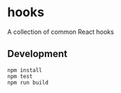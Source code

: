 # hooks

A collection of common React hooks

## Development

```
npm install
npm test
npm run build
```
